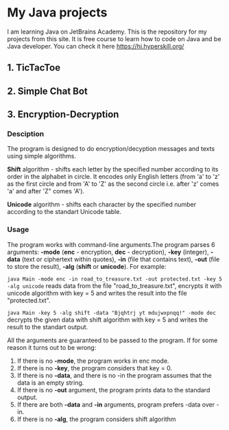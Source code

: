 # My Java projects
I am learning Java on JetBrains Academy. This is the repository for my projects from this site. It is free course to learn how to code on Java and be Java developer. You can check it here https://hi.hyperskill.org/
## 1. TicTacToe
## 2. Simple Chat Bot
## 3. Encryption-Decryption
### Desciption
The program is designed to do encryption/decyption messages and texts using simple algorithms.

**Shift** algorithm - shifts each letter by the specified number according to its order in the alphabet in circle. It encodes only English letters (from 'a' to 'z' as the first circle and from 'A' to 'Z' as the second circle i.e. after 'z' comes 'a' and after 'Z" comes 'A').

**Unicode** algorithm - shifts each character by the specified number according to the standart Unicode table.
### Usage
The program works with command-line arguments.The program parses 6 arguments: **-mode** (**enc** - encryption, **dec** - decryption), **-key** (integer), **-data** (text or ciphertext within quotes), **-in** (file that contains text), **-out** (file to store the result), **-alg** (**shift** or **unicode**). For example:

`java Main -mode enc -in road_to_treasure.txt -out protected.txt -key 5 -alg unicode` reads data from the file "road_to_treasure.txt", encrypts it with unicode algorithm with key = 5 and writes the result into the file "protected.txt".

`java Main -key 5 -alg shift -data "Bjqhtrj yt mdujwxpnqq!" -mode dec` decrypts the given data with shift algorithm with key = 5 and writes the result to the standart output.

All the arguments are guaranteed to be passed to the program. If for some reason it turns out to be wrong:
1. If there is no **-mode**, the program works in enc mode.
2. If there is no **-key**, the program considers that key = 0.
3. If there is no **-data**, and there is no -in the program assumes that the data is an empty string.
4. If there is no **-out** argument, the program prints data to the standard output.
5. If there are both **-data** and **-in** arguments, program prefers -data over -in.
6. If there is no **-alg**, the program considers shift algorithm

